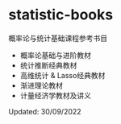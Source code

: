 # statistic-books

概率论与统计基础课程参考书目

- 概率论基础与进阶教材
- 统计推断经典教材
- 高维统计 \& Lasso经典教材
- 渐进理论教材
- 计量经济学教材及讲义


Updated: 30/09/2022
